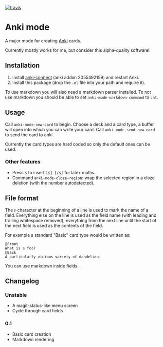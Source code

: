[![travis][travis-badge]][travis-link] <!-- [![melpa][melpa-badge]][melpa-link] --> <!-- [![melpa stable badge][melpa-stable-badge]][melpa-stable-link] -->

[travis-link]: https://travis-ci.org/davidshepherd7/anki-mode
[travis-badge]: https://travis-ci.org/davidshepherd7/anki-mode.svg?branch=master
[melpa-link]: http://melpa.org/#/anki-mode
[melpa-badge]: http://melpa.org/packages/anki-mode-badge.svg
[melpa-stable-link]: https://stable.melpa.org/#/anki-mode
[melpa-stable-badge]: https://stable.melpa.org/packages/anki-mode-badge.svg

# Anki mode

A major mode for creating [Anki](https://en.wikipedia.org/wiki/Anki_(software)) cards.

Currently mostly works for me, but consider this alpha-quality software!

## Installation

1. Install [anki-connect](https://github.com/FooSoft/anki-connect) (anki addon 2055492159) and restart Anki.
2. Install this package (drop the `.el` file into your path and require it).

To use markdown you will also need a markdown parser installed. To not use
markdown you should be able to set `anki-mode-markdown-command` to `cat`.


## Usage

Call `anki-mode-new-card` to begin. Choose a deck and a card type, a buffer will
open into which you can write your card. Call `anki-mode-send-new-card` to send
the card to anki.

Currently the card types are hard coded so only the default ones can be used.

### Other features

* Press `$` to insert `[$] [/$]` for latex maths.
* Command `anki-mode-cloze-region`: wrap the selected region in a cloze deletion
  (with the number autodetected).

## File format

The `@` character at the beginning of a line is used to mark the name of a
field. Everything else on the line is used as the field name (with leading and
trailing whitespace removed), everything from the next line until the start of
the next field is used as the contents of the field.

For example a standard "Basic" card type would be written as:

```
@Front
What is a foo?
@Back
A particularly vicious variety of dandelion.
```

You can use markdown inside fields.


## Changelog

### Unstable

* A magit-status-like menu screen
* Cycle through card fields

### 0.1

* Basic card creation
* Markdown rendering

